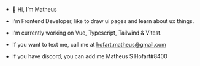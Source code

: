 - 👋 Hi, I’m Matheus

- I’m Frontend Developer, like to draw ui pages and learn about ux things.
- I’m currently working on Vue, Typescript, Tailwind & Vitest.
- If you want to text me, call me at hofart.matheus@gmail.com
- If you have discord, you can add me Matheus S Hofart#8400
